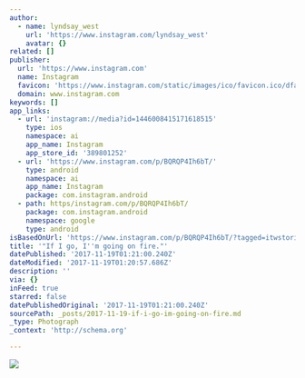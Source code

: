 ```yaml
---
author:
  - name: lyndsay_west
    url: 'https://www.instagram.com/lyndsay_west'
    avatar: {}
related: []
publisher:
  url: 'https://www.instagram.com'
  name: Instagram
  favicon: 'https://www.instagram.com/static/images/ico/favicon.ico/dfa85bb1fd63.ico'
  domain: www.instagram.com
keywords: []
app_links:
  - url: 'instagram://media?id=1446008415171618515'
    type: ios
    namespace: ai
    app_name: Instagram
    app_store_id: '389801252'
  - url: 'https://www.instagram.com/p/BQRQP4Ih6bT/'
    type: android
    namespace: ai
    app_name: Instagram
    package: com.instagram.android
  - path: https/instagram.com/p/BQRQP4Ih6bT/
    package: com.instagram.android
    namespace: google
    type: android
isBasedOnUrl: 'https://www.instagram.com/p/BQRQP4Ih6bT/?tagged=itwstories'
title: '"If I go, I''m going on fire."'
datePublished: '2017-11-19T01:21:00.240Z'
dateModified: '2017-11-19T01:20:57.686Z'
description: ''
via: {}
inFeed: true
starred: false
datePublishedOriginal: '2017-11-19T01:21:00.240Z'
sourcePath: _posts/2017-11-19-if-i-go-im-going-on-fire.md
_type: Photograph
_context: 'http://schema.org'

---
```

![](https://imgflo.herokuapp.com/graph/2b2431f8e7ba7b0/3973edd075bedd564e8217c0e25eb02b/noop.jpg?input=https%3A%2F%2Fscontent-iad3-1.cdninstagram.com%2Ft51.2885-15%2Fe35%2F14723722_1407216259319381_4299985166421458944_n.jpg)